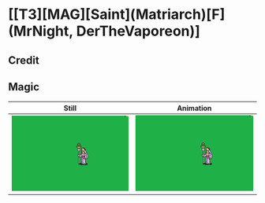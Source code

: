 # [\[T3\]\[MAG\]\[Saint\]\(Matriarch\)\[F\]\(MrNight, DerTheVaporeon\)]

## Credit


	
## Magic

| Still | Animation |
| :---: | :-------: |
| ![Magic still](./Magic_000.png) | ![Magic animation](./Magic.gif) |
